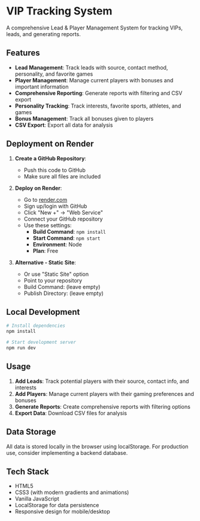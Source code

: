 # VIP Tracking System

A comprehensive Lead & Player Management System for tracking VIPs, leads, and generating reports.

## Features

- **Lead Management**: Track leads with source, contact method, personality, and favorite games
- **Player Management**: Manage current players with bonuses and important information
- **Comprehensive Reporting**: Generate reports with filtering and CSV export
- **Personality Tracking**: Track interests, favorite sports, athletes, and games
- **Bonus Management**: Track all bonuses given to players
- **CSV Export**: Export all data for analysis

## Deployment on Render

1. **Create a GitHub Repository**:
   - Push this code to GitHub
   - Make sure all files are included

2. **Deploy on Render**:
   - Go to [render.com](https://render.com)
   - Sign up/login with GitHub
   - Click "New +" → "Web Service"
   - Connect your GitHub repository
   - Use these settings:
     - **Build Command**: `npm install`
     - **Start Command**: `npm start`
     - **Environment**: Node
     - **Plan**: Free

3. **Alternative - Static Site**:
   - Or use "Static Site" option
   - Point to your repository
   - Build Command: (leave empty)
   - Publish Directory: (leave empty)

## Local Development

```bash
# Install dependencies
npm install

# Start development server
npm run dev
```

## Usage

1. **Add Leads**: Track potential players with their source, contact info, and interests
2. **Add Players**: Manage current players with their gaming preferences and bonuses
3. **Generate Reports**: Create comprehensive reports with filtering options
4. **Export Data**: Download CSV files for analysis

## Data Storage

All data is stored locally in the browser using localStorage. For production use, consider implementing a backend database.

## Tech Stack

- HTML5
- CSS3 (with modern gradients and animations)
- Vanilla JavaScript
- LocalStorage for data persistence
- Responsive design for mobile/desktop
